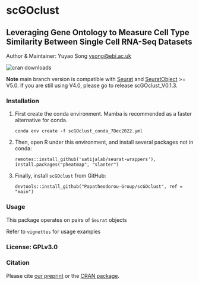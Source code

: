 # scGOclust
## Leveraging Gene Ontology to Measure Cell Type Similarity Between Single Cell RNA-Seq Datasets

Author & Maintainer: Yuyao Song <ysong@ebi.ac.uk>

![cran downloads](https://cranlogs.r-pkg.org/badges/grand-total/scGOclust)

**Note** main branch version is compatible with [Seurat](https://CRAN.R-project.org/package=Seurat) and [SeuratObject](https://CRAN.R-project.org/package=SeuratObject) >= V5.0. If you are still using V4.0, please go to release scGOclust_V0.1.3.

### Installation

1. First create the conda environment. Mamba is recommended as a faster alternative for conda.

    `conda env create -f scGOclust_conda_7Dec2022.yml`

2. Then, open R under this environment, and install several packages not in conda: 

    `remotes::install_github('satijalab/seurat-wrappers'), install.packages("pheatmap", "slanter")`

3. Finally, install `scGOclust` from GitHub: 
    
    `devtools::install_github("Papatheodorou-Group/scGOclust", ref = "main")`

### Usage

This package operates on pairs of `Seurat` objects

Refer to `vignettes` for usage examples

### License: GPLv3.0
### Citation

Please cite [our preprint](https://www.biorxiv.org/content/10.1101/2024.01.09.574675v1) or the [CRAN package](https://CRAN.R-project.org/package=scGOclust). 
